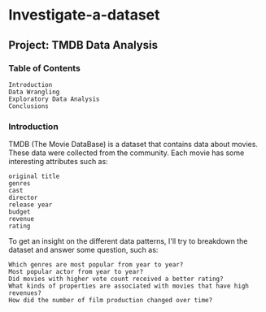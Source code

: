 # Investigate-a-dataset

## Project: TMDB Data Analysis
### Table of Contents

    Introduction
    Data Wrangling
    Exploratory Data Analysis
    Conclusions

### Introduction

TMDB (The Movie DataBase) is a dataset that contains data about movies. These data were collected from the community. Each movie has some interesting attributes such as:

    original title
    genres
    cast
    director
    release year
    budget
    revenue
    rating

To get an insight on the different data patterns, I'll try to breakdown the dataset and answer some question, such as:

    Which genres are most popular from year to year?
    Most popular actor from year to year?
    Did movies with higher vote count received a better rating?
    What kinds of properties are associated with movies that have high revenues?
    How did the number of film production changed over time?

